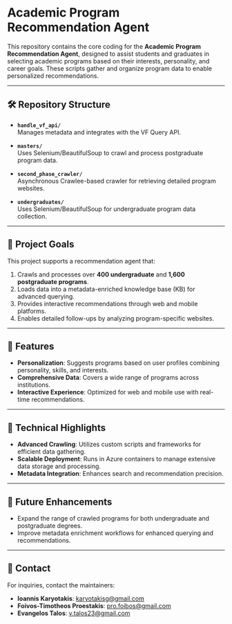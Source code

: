 # Academic Program Recommendation Agent

This repository contains the core coding for the **Academic Program Recommendation Agent**, designed to assist students and graduates in selecting academic programs based on their interests, personality, and career goals. These scripts gather and organize program data to enable personalized recommendations.

---

## 🛠️ Repository Structure

- **`handle_vf_api/`**  
  Manages metadata and integrates with the VF Query API.

- **`masters/`**  
  Uses Selenium/BeautifulSoup to crawl and process postgraduate program data.

- **`second_phase_crawler/`**  
  Asynchronous Crawlee-based crawler for retrieving detailed program websites.

- **`undergraduates/`**  
  Uses Selenium/BeautifulSoup for undergraduate program data collection.

---

## 🚀 Project Goals

This project supports a recommendation agent that:
1. Crawls and processes over **400 undergraduate** and **1,600 postgraduate programs**.
2. Loads data into a metadata-enriched knowledge base (KB) for advanced querying.
3. Provides interactive recommendations through web and mobile platforms.
4. Enables detailed follow-ups by analyzing program-specific websites.

---

## 🌟 Features
- **Personalization**: Suggests programs based on user profiles combining personality, skills, and interests.
- **Comprehensive Data**: Covers a wide range of programs across institutions.
- **Interactive Experience**: Optimized for web and mobile use with real-time recommendations.

---

## 🔧 Technical Highlights
- **Advanced Crawling**: Utilizes custom scripts and frameworks for efficient data gathering.
- **Scalable Deployment**: Runs in Azure containers to manage extensive data storage and processing.
- **Metadata Integration**: Enhances search and recommendation precision.

---

## 📝 Future Enhancements
- Expand the range of crawled programs for both undergraduate and postgraduate degrees.
- Improve metadata enrichment workflows for enhanced querying and recommendations.

---

## 💬 Contact
For inquiries, contact the maintainers:
- **Ioannis Karyotakis**: [karyotakisg@gmail.com](mailto:karyotakisg@gmail.com)
- **Foivos-Timotheos Proestakis**: [pro.foibos@gmail.com](mailto:pro.foibos@gmail.com)
- **Evangelos Talos**: [v.talos23@gmail.com](mailto:v.talos23@gmail.com)
